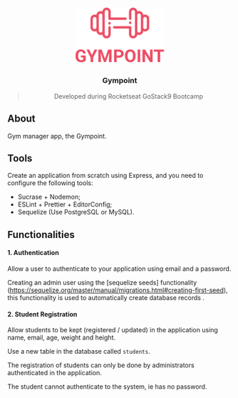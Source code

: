 <h1 align="center">
    <img alt="GoStack" src=".github/logogym.png" width="200px" />
</h1>

<h3 align="center">
 Gympoint
</h3>

<blockquote align="center">Developed during Rocketseat GoStack9 Bootcamp</blockquote>

## About

Gym manager app, the Gympoint.

## Tools

Create an application from scratch using Express, and you need to configure the following tools:

- Sucrase + Nodemon;
- ESLint + Prettier + EditorConfig;
- Sequelize (Use PostgreSQL or MySQL).

## Functionalities

#### 1. Authentication

Allow a user to authenticate to your application using email and a password.

Creating an admin user using the [sequelize seeds] functionality (https://sequelize.org/master/manual/migrations.html#creating-first-seed), this functionality is used to automatically create database records .

#### 2. Student Registration

Allow students to be kept (registered / updated) in the application using name, email, age, weight and height.

Use a new table in the database called `students`.

The registration of students can only be done by administrators authenticated in the application.

The student cannot authenticate to the system, ie has no password.
